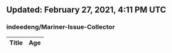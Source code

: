 ## Updated: February 27, 2021, 4:11 PM UTC


### indeedeng/Mariner-Issue-Collector
|**Title**|**Age**|
|:----|:----|